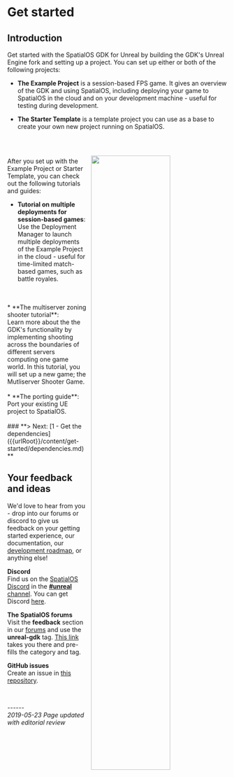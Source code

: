 
# Get started
## Introduction

Get started with the SpatialOS GDK for Unreal by building the GDK's Unreal Engine fork and setting up a project. You can set up either or both of the following projects: </br>

* **The Example Project** is a session-based FPS game. It gives an overview of the GDK and using SpatialOS, including deploying your game to SpatialOS in the cloud and on your development machine -  useful for testing during development.

* **The Starter Template** is a template project you can use as a base to create your own new project running on SpatialOS.
<br/>
<br/>

<img src="{{assetRoot}}assets/screen-grabs/homepage-template-project.png" style=" float: right; margin: 10px; display: block; width: 60%; padding: 20px 20x"/>

After you set up with the Example Project or Starter Template, you can check out the following tutorials and guides:

* **Tutorial on multiple deployments for session-based games**: </br>
Use the Deployment Manager to launch multiple deployments of the Example Project in the cloud - useful for time-limited match-based games, such as battle royales.
</br>
</br>
* **The multiserver zoning shooter tutorial**: </br>
Learn more about the the GDK's functionality by implementing shooting across the boundaries of different servers computing one game world. In this tutorial, you will set up a new game; the Mutliserver Shooter Game.
</br>
</br>
* **The porting guide**: <br/>
Port your existing UE project to SpatialOS.
<br/>

<br/>
### **> Next: [1 - Get the dependencies]({{urlRoot}}/content/get-started/dependencies.md)**
<br/>

## Your feedback and ideas

We'd love to hear from you - drop into our forums or discord to give us feedback on your getting started experience, our documentation, our [development roadmap](https://github.com/spatialos/UnrealGDK/projects/1), or anything else!

**Discord**</br>
Find us on the [SpatialOS Discord](https://discord.gg/vAT7RSU) in the [**#unreal** channel](https://discordapp.com/channels/311273633307951114/339471548647866368).
You can get Discord [here](https://discordapp.com/).

**The SpatialOS forums**</br>
Visit the **feedback** section in our [forums](https://forums.improbable.io/) and use the **unreal-gdk** tag. [This link](https://forums.improbable.io/new-topic?category=Feedback&tags=unreal-gdk) takes you there and pre-fills the category and tag.

**GitHub issues**</br>
Create an issue in [this repository](https://github.com/spatialos/UnrealGDK/issues).

<br/>

------</br>
_2019-05-23 Page updated with editorial review_
